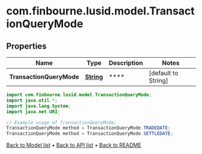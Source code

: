# com.finbourne.lusid.model.TransactionQueryMode

## Properties

Name | Type | Description | Notes
------------ | ------------- | ------------- | -------------
**TransactionQueryMode** | [**String**](.md) | **** | [default to String]

```java
import com.finbourne.lusid.model.TransactionQueryMode;
import java.util.*;
import java.lang.System;
import java.net.URI;

// Example usage of TransactionQueryMode:
TransactionQueryMode method = TransactionQueryMode.TRADEDATE;
TransactionQueryMode method = TransactionQueryMode.SETTLEDATE;
```


[Back to Model list](../README.md#documentation-for-models) &#8226; [Back to API list](../README.md#documentation-for-api-endpoints) &#8226; [Back to README](../README.md)
